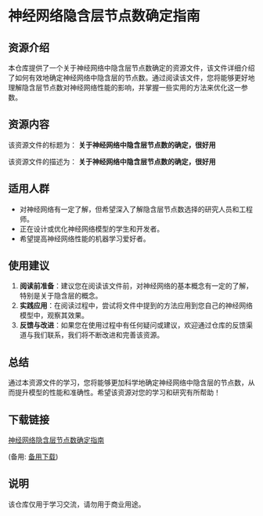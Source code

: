 # 神经网络隐含层节点数确定指南

## 资源介绍

本仓库提供了一个关于神经网络中隐含层节点数确定的资源文件，该文件详细介绍了如何有效地确定神经网络中隐含层的节点数。通过阅读该文件，您将能够更好地理解隐含层节点数对神经网络性能的影响，并掌握一些实用的方法来优化这一参数。

## 资源内容

该资源文件的标题为：
**关于神经网络中隐含层节点数的确定，很好用**

该资源文件的描述为：
**关于神经网络中隐含层节点数的确定，很好用**

## 适用人群

- 对神经网络有一定了解，但希望深入了解隐含层节点数选择的研究人员和工程师。
- 正在设计或优化神经网络模型的学生和开发者。
- 希望提高神经网络性能的机器学习爱好者。

## 使用建议

1. **阅读前准备**：建议您在阅读该文件前，对神经网络的基本概念有一定的了解，特别是关于隐含层的概念。
2. **实践应用**：在阅读过程中，尝试将文件中提到的方法应用到您自己的神经网络模型中，观察其效果。
3. **反馈与改进**：如果您在使用过程中有任何疑问或建议，欢迎通过仓库的反馈渠道与我们联系，我们将不断改进和完善该资源。

## 总结

通过本资源文件的学习，您将能够更加科学地确定神经网络中隐含层的节点数，从而提升模型的性能和准确性。希望该资源对您的学习和研究有所帮助！

## 下载链接
[神经网络隐含层节点数确定指南](https://pan.quark.cn/s/aaf48a3b8e20) 

(备用: [备用下载](https://pan.baidu.com/s/1OujBDFM8RIdmdC8t8YLo_Q?pwd=1234))

## 说明

该仓库仅用于学习交流，请勿用于商业用途。
